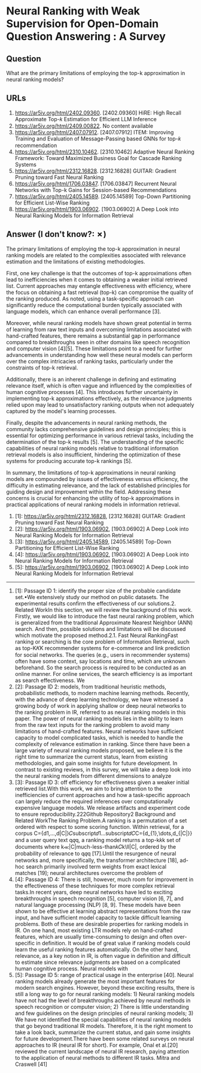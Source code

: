 # Neural Ranking with Weak Supervision for Open-Domain Question Answering : A Survey

## Question

What are the primary limitations of employing the top-k approximation in neural ranking models?

## URLs

1. https://ar5iv.org/html/2402.09360. [2402.09360] HiRE: High Recall Approximate Top-𝑘 Estimation for Efficient LLM Inference
2. https://ar5iv.org/html/2409.00822. No content available
3. https://ar5iv.org/html/2407.07912. [2407.07912] ITEM: Improving Training and Evaluation of Message-Passing based GNNs for top-𝑘 recommendation
4. https://ar5iv.org/html/2310.10462. [2310.10462] Adaptive Neural Ranking Framework: Toward Maximized Business Goal for Cascade Ranking Systems
5. https://ar5iv.org/html/2312.16828. [2312.16828] GUITAR: Gradient Pruning toward Fast Neural Ranking
6. https://ar5iv.org/html/1706.03847. [1706.03847] Recurrent Neural Networks with Top-k Gains for Session-based Recommendations
7. https://ar5iv.org/html/2405.14589. [2405.14589] Top-Down Partitioning for Efficient List-Wise Ranking
8. https://ar5iv.org/html/1903.06902. [1903.06902] A Deep Look into Neural Ranking Models for Information Retrieval

## Answer (I don't know?: ✗)

The primary limitations of employing the top-k approximation in neural ranking models are related to the complexities associated with relevance estimation and the limitations of existing methodologies. 

First, one key challenge is that the outcomes of top-k approximations often lead to inefficiencies when it comes to obtaining a weaker initial retrieved list. Current approaches may entangle effectiveness with efficiency, where the focus on obtaining a fast retrieval (top-k) can compromise the quality of the ranking produced. As noted, using a task-specific approach can significantly reduce the computational burden typically associated with language models, which can enhance overall performance [3]. 

Moreover, while neural ranking models have shown great potential in terms of learning from raw text inputs and overcoming limitations associated with hand-crafted features, there remains a substantial gap in performance compared to breakthroughs seen in other domains like speech recognition and computer vision [4][5]. These limitations point to a need for further advancements in understanding how well these neural models can perform over the complex intricacies of ranking tasks, particularly under the constraints of top-k retrieval.

Additionally, there is an inherent challenge in defining and estimating relevance itself, which is often vague and influenced by the complexities of human cognitive processes [4]. This introduces further uncertainty in implementing top-k approximations effectively, as the relevance judgments relied upon may lead to unsatisfactory ranking outputs when not adequately captured by the model's learning processes.

Finally, despite the advancements in neural ranking methods, the community lacks comprehensive guidelines and design principles; this is essential for optimizing performance in various retrieval tasks, including the determination of the top-k results [5]. The understanding of the specific capabilities of neural ranking models relative to traditional information retrieval models is also insufficient, hindering the optimization of these systems for producing accurate top-k rankings [5].

In summary, the limitations of top-k approximations in neural ranking models are compounded by issues of effectiveness versus efficiency, the difficulty in estimating relevance, and the lack of established principles for guiding design and improvement within the field. Addressing these concerns is crucial for enhancing the utility of top-k approximations in practical applications of neural ranking models in information retrieval.

1. [1]:  https://ar5iv.org/html/2312.16828, [2312.16828] GUITAR: Gradient Pruning toward Fast Neural Ranking
2. [2]:  https://ar5iv.org/html/1903.06902, [1903.06902] A Deep Look into Neural Ranking Models for Information Retrieval
3. [3]:  https://ar5iv.org/html/2405.14589, [2405.14589] Top-Down Partitioning for Efficient List-Wise Ranking
4. [4]:  https://ar5iv.org/html/1903.06902, [1903.06902] A Deep Look into Neural Ranking Models for Information Retrieval
5. [5]:  https://ar5iv.org/html/1903.06902, [1903.06902] A Deep Look into Neural Ranking Models for Information Retrieval
---
1. [1]:  Passage ID 1: identify the proper size of the probable candidate set.•We extensively study our method on public datasets. The experimental results confirm the effectiveness of our solutions.2. Related WorkIn this section, we will review the background of this work. Firstly, we would like to introduce the fast neural ranking problem, which is generalized from the traditional Approximate Nearest Neighbor (ANN) search. And then, possible solutions and limitations will be discussed which motivate the proposed method.2.1. Fast Neural RankingFast ranking or searching is the core problem of Information Retrieval, such as top-K𝐾K recommender systems for e-commerce and link prediction for social networks. The queries (e.g., users in recommender systems) often have some context, say locations and time, which are unknown beforehand. So the search process is required to be conducted as an online manner. For online services, the search efficiency is as important as search effectiveness. We
2. [2]:  Passage ID 2: models, from traditional heuristic methods, probabilistic methods, to modern machine learning methods. Recently, with the advance of deep learning technology, we have witnessed a growing body of work in applying shallow or deep neural networks to the ranking problem in IR, referred to as neural ranking models in this paper. The power of neural ranking models lies in the ability to learn from the raw text inputs for the ranking problem to avoid many limitations of hand-crafted features. Neural networks have sufficient capacity to model complicated tasks, which is needed to handle the complexity of relevance estimation in ranking. Since there have been a large variety of neural ranking models proposed, we believe it is the right time to summarize the current status, learn from existing methodologies, and gain some insights for future development. In contrast to existing reviews, in this survey, we will take a deep look into the neural ranking models from different dimensions to analyze
3. [3]:  Passage ID 3: off efficiency for effectiveness given a weaker initial retrieved list.With this work, we aim to bring attention to the inefficiencies of current approaches and how a task-specific approach can largely reduce the required inferences over computationally expensive language models. We release artifacts and experiment code to ensure reproducibility.222Github Repository2 Background and Related WorkThe Ranking Problem.A ranking is a permutation of a set ordered with respect to some scoring function. Within retrieval, for a corpus C={d1,…,d|C|}𝐶subscript𝑑1…subscript𝑑𝐶C=\{d_{1},\dots,d_{|C|}\} and a user query text q𝑞q, a ranking model returns a top-k𝑘k set of documents where k≪|C|much-less-than𝑘𝐶k\ll|C|, ordered by the probability of relevance to q𝑞q [17].Until the resurgence of neural networks and, more specifically, the transformer architecture [18], ad-hoc search primarily involved term weights from exact lexical matches [19]; neural architectures overcome the problem of
4. [4]:  Passage ID 4: There is still, however, much room for improvement in the effectiveness of these techniques for more complex retrieval tasks.In recent years, deep neural networks have led to exciting breakthroughs in speech recognition [5], computer vision [6, 7], and natural language processing (NLP) [8, 9]. These models have been shown to be effective at learning abstract representations from the raw input, and have sufficient model capacity to tackle difficult learning problems. Both of these are desirable properties for ranking models in IR. On one hand, most existing LTR models rely on hand-crafted features, which are usually time-consuming to design and often over-specific in definition. It would be of great value if ranking models could learn the useful ranking features automatically. On the other hand, relevance, as a key notion in IR, is often vague in definition and difficult to estimate since relevance judgments are based on a complicated human cognitive process. Neural models with
5. [5]:  Passage ID 5: range of practical usage in the enterprise [40]. Neural ranking models already generate the most important features for modern search engines. However, beyond these exciting results, there is still a long way to go for neural ranking models: 1) Neural ranking models have not had the level of breakthroughs achieved by neural methods in speech recognition or computer vision; 2) There is little understanding and few guidelines on the design principles of neural ranking models; 3) We have not identified the special capabilities of neural ranking models that go beyond traditional IR models. Therefore, it is the right moment to take a look back, summarize the current status, and gain some insights for future development.There have been some related surveys on neural approaches to IR (neural IR for short). For example, Onal et al.[20] reviewed the current landscape of neural IR research, paying attention to the application of neural methods to different IR tasks. Mitra and Craswell [41]
